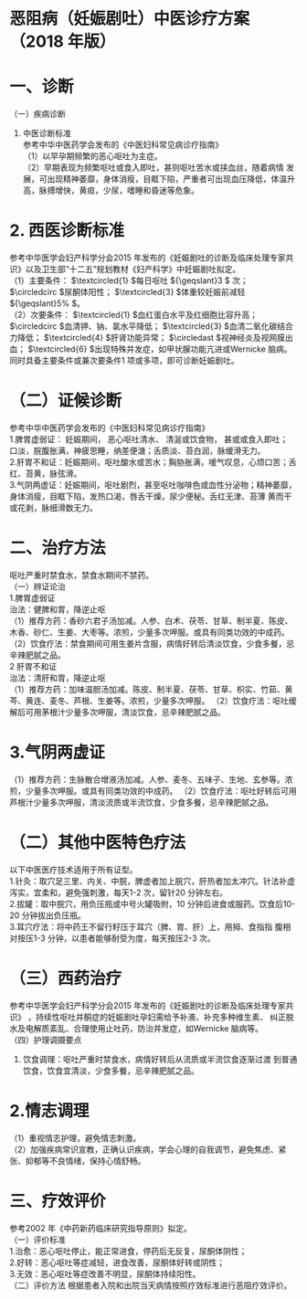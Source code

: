 # 恶阻病（妊娠剧吐）中医诊疗方案 （2018 年版）  
# 一、诊断  
（一）疾病诊断  
1. 中医诊断标准  
参考中华中医药学会发布的《中医妇科常见病诊疗指南》  
（1）以早孕期频繁的恶心呕吐为主症。  
（2）早期表现为频繁呕吐或食入即吐，甚则呕吐苦水或挟血丝，随着病情 发展，可出现精神萎靡，身体消瘦，目眶下陷，严重者可出现血压降低，体温升高，脉搏增快，黄疸，少尿，嗜睡和昏迷等危象。  
# 2. 西医诊断标准  
参考中华医学会妇产科学分会2015 年发布的《妊娠剧吐的诊断及临床处理专家共识》以及卫生部“十二五”规划教材《妇产科学》中妊娠剧吐拟定。  
（1）主要条件： $\textcircled{1} $每日呕吐 ${\geqslant}3 $ 次； $\circledcirc $尿酮体阳性； $\textcircled{3} $体重较妊娠前减轻 ${\geqslant}5\% $。  
（2）次要条件： $\textcircled{1} $血红蛋白水平及红细胞比容升高； $\circledcirc $血清钾、钠、氯水平降低； $\textcircled{3} $血清二氧化碳结合力降低； $\textcircled{4} $肝肾功能异常； $\circledast $视神经炎及视网膜出血； $\textcircled{6} $出现特殊并发症，如甲状腺功能亢进或Wernicke 脑病。  
同时具备主要条件或兼次要条件1 项或多项，即可诊断妊娠剧吐。  
# （二）证候诊断  
参考中华中医药学会发布的《中医妇科常见病诊疗指南》  
1.脾胃虚弱证： 妊娠期间， 恶心呕吐清水、 清涎或饮食物， 甚或或食入即吐； 口淡，脘腹胀满，神疲思睡，纳差便溏；舌质淡、苔白润，脉缓滑无力。  
2.肝胃不和证：妊娠期间，呕吐酸水或苦水；胸胁胀满，嗳气叹息，心烦口苦；舌红、苔黄，脉弦滑。  
3.气阴两虚证：妊娠期间，呕吐剧烈，甚至呕吐咖啡色或血性分泌物；精神萎靡，身体消瘦，目眶下陷，发热口渴，唇舌干燥，尿少便秘。舌红无津、苔薄 黄而干或花剥，脉细滑数无力。  
# 二、治疗方法  
呕吐严重时禁食水，禁食水期间不禁药。  
（一）辨证论治  
1.脾胃虚弱证  
治法：健脾和胃，降逆止呕  
（1）推荐方药：香砂六君子汤加减。人参、白术、茯苓、甘草、制半夏、陈皮、木香、砂仁、生姜、大枣等。浓煎，少量多次呷服。或具有同类功效的中成药。 （2）饮食疗法：禁食期间可用生姜片含服，病情好转后清淡饮食，少食多餐，忌辛辣肥腻之品。  
2 肝胃不和证  
治法：清肝和胃，降逆止呕  
（1）推荐方药：加味温胆汤加减。陈皮、制半夏、茯苓、甘草、枳实、竹茹、黄芩、黄连、麦冬、芦根、生姜等。浓煎，少量多次呷服。 （2）饮食疗法：呕吐缓解后可用茅根汁少量多次呷服，清淡饮食，忌辛辣肥腻之品。  
# 3.气阴两虚证  
（1）推荐方药：生脉散合增液汤加减。人参、麦冬、五味子、生地、玄参等。浓煎，少量多次呷服。或具有同类功效的中成药。 （2）饮食疗法：呕吐好转后可用芦根汁少量多次呷服，清淡流质或半流饮食，少食多餐，忌辛辣肥腻之品。  
# （二）其他中医特色疗法  
以下中医医疗技术适用于所有证型。  
1.针灸：取穴足三里、内关、中脘，脾虚者加上脘穴，肝热者加太冲穴。针法补虚泻实，宜柔和，避免强刺激，每天1-2 次，留针20 分钟左右。  
2.拔罐：取中脘穴，用负压瓶或中号火罐吸附，10 分钟后进食或服药。饮食后10-20 分钟拔出负压瓶。  
3.耳穴疗法：将中药王不留行籽压于耳穴（脾、胃、肝）上，用拇、食指指 腹相对按压1-3 分钟，以患者能够耐受为度，每天按压2-3 次。  
# （三）西药治疗  
参考中华医学会妇产科学分会2015 年发布的《妊娠剧吐的诊断及临床处理专家共识》 ，持续性呕吐并酮症的妊娠剧吐孕妇需给予补液、补充多种维生素、 纠正脱水及电解质紊乱、合理使用止吐药，防治并发症，如Wernicke 脑病等。  
（四）护理调摄要点  
1. 饮食调理：呕吐严重时禁食水，病情好转后从流质或半流饮食逐渐过渡 到普通饮食，饮食宜清淡，少食多餐，忌辛辣肥腻之品。  
# 2.情志调理  
（1）重视情志护理，避免情志刺激。  
（2）加强疾病常识宣教，正确认识疾病，学会心理的自我调节，避免焦虑、紧张、抑郁等不良情绪，保持心情舒畅。  
# 三、疗效评价  
参考2002 年《中药新药临床研究指导原则》拟定。  
（一）评价标准  
1.治愈：恶心呕吐停止，能正常进食，停药后无反复，尿酮体阴性；  
2.好转：恶心呕吐等症减轻，进食改善，尿酮体好转或阴性；  
3.无效：恶心呕吐等症改善不明显，尿酮体持续阳性。  
（二）评价方法 根据患者入院和出院当天病情按照疗效标准进行恶阻疗效评价。  
